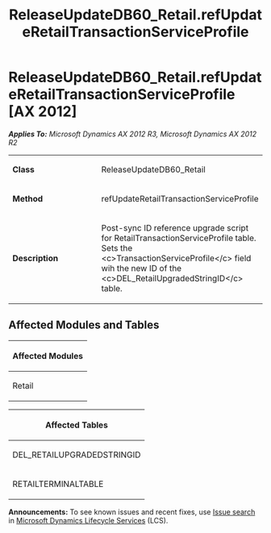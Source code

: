 ﻿---
title: ReleaseUpdateDB60_Retail.refUpdateRetailTransactionServiceProfile
TOCTitle: ReleaseUpdateDB60_Retail.refUpdateRetailTransactionServiceProfile
ms:assetid: fbe7e0b3-3e13-097e-5428-8da3af4b5a46
ms:mtpsurl: https://msdn.microsoft.com/en-us/library/JJ720095(v=AX.60)
ms:contentKeyID: 49712402
ms.date: 05/18/2015
mtps_version: v=AX.60
---

# ReleaseUpdateDB60\_Retail.refUpdateRetailTransactionServiceProfile [AX 2012]


_**Applies To:** Microsoft Dynamics AX 2012 R3, Microsoft Dynamics AX 2012 R2_

<table>
<colgroup>
<col style="width: 50%" />
<col style="width: 50%" />
</colgroup>
<tbody>
<tr class="odd">
<td><p><strong>Class</strong></p></td>
<td><p>ReleaseUpdateDB60_Retail</p></td>
</tr>
<tr class="even">
<td><p><strong>Method</strong></p></td>
<td><p>refUpdateRetailTransactionServiceProfile</p></td>
</tr>
<tr class="odd">
<td><p><strong>Description</strong></p></td>
<td><p>Post-sync ID reference upgrade script for RetailTransactionServiceProfile table. Sets the &lt;c&gt;TransactionServiceProfile&lt;/c&gt; field wih the new ID of the &lt;c&gt;DEL_RetailUpgradedStringID&lt;/c&gt; table.</p></td>
</tr>
</tbody>
</table>


## Affected Modules and Tables

<table>
<colgroup>
<col style="width: 100%" />
</colgroup>
<thead>
<tr class="header">
<th><p>Affected Modules</p></th>
</tr>
</thead>
<tbody>
<tr class="odd">
<td><p>Retail</p></td>
</tr>
</tbody>
</table>


<table>
<colgroup>
<col style="width: 100%" />
</colgroup>
<thead>
<tr class="header">
<th><p>Affected Tables</p></th>
</tr>
</thead>
<tbody>
<tr class="odd">
<td><p>DEL_RETAILUPGRADEDSTRINGID</p></td>
</tr>
<tr class="even">
<td><p>RETAILTERMINALTABLE</p></td>
</tr>
</tbody>
</table>

  
**Announcements:** To see known issues and recent fixes, use [Issue search](http://go.microsoft.com/fwlink/?linkid=389258) in [Microsoft Dynamics Lifecycle Services](http://go.microsoft.com/fwlink/?linkid=306505) (LCS).

